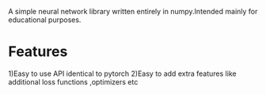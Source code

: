  A simple neural network library written entirely in numpy.Intended mainly for educational purposes.
 
 # Features
 
 1)Easy to use API identical to pytorch
 2)Easy to add extra features like additional loss functions ,optimizers etc 
